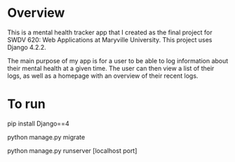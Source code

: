 # Overview
This is a mental health tracker app that I created as the final project for SWDV 620: Web Applications at Maryville University. This project uses Django 4.2.2.

The main purpose of my app is for a user to be able to log information about their mental health at a given time. The user can then view a list of their logs, as well as a homepage with an overview of their recent logs. 

# To run
pip install Django==4

python manage.py migrate

python manage.py runserver [localhost port]